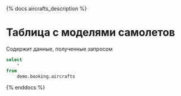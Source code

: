 {% docs aircrafts_description %}

# Таблица с моделями самолетов

Содержит данные, полученные запросом
```sql
select
    *
from
    demo.booking.aircrafts
```

{% enddocs %}